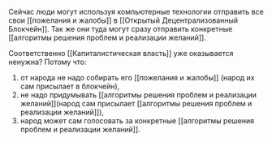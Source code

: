 Сейчас люди могут используя компьютерные технологии отправить все свои [[пожелания и жалобы]] в [[Открытый Децентрализованный Блокчейн]]. Так же они туда могут сразу отправить конкретные [[алгоритмы решения проблем и реализации желаний]].

Соответственно [[Капиталистическая власть]] уже оказывается ненужна?
Потому что:
1) от народа не надо собирать его [[пожелания и жалобы]] (народ их сам присылает в блокчейн),
2) не надо придумывать [[алгоритмы решения проблем и реализации желаний]](народ сам присылает [[алгоритмы решения проблем и реализации желаний]]),
3) народ может сам голосовать за конкретные [[алгоритмы решения проблем и реализации желаний]].